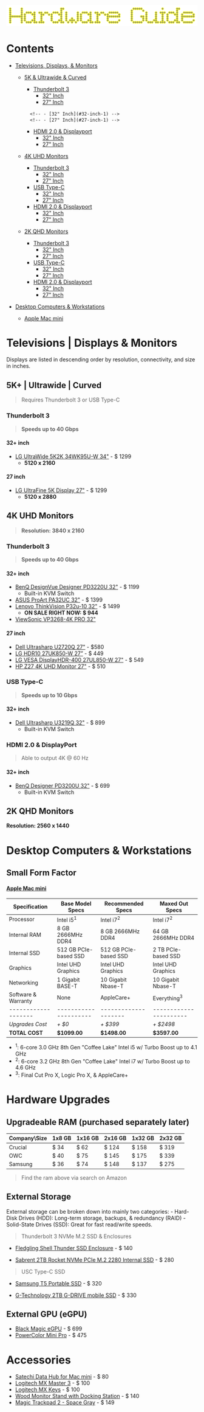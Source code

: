![Hardware Logo](./hardware_guide.png)

# Contents

- [Televisions, Displays, & Monitors](#televisions--displays--monitors)
	- [5K & Ultrawide & Curved](#5k--ultrawide--curved)
		- [Thunderbolt 3](#thunderbolt-3)
			- [32" Inch](#32-inch)
			- [27" Inch](#27-inch)
		<!-- - [USB Type-C](#usb-type-c) -->
			<!-- - [32" Inch](#32-inch-1) -->
			<!-- - [27" Inch](#27-inch-1) -->

		- [HDMI 2.0 & Displayport](#hdmi-20--displayport)
			- [32" Inch](#32-inch-2)
			- [27" Inch](#27-inch-2)

	- [4K UHD Monitors](#4k-uhd-monitors)
		- [Thunderbolt 3](#thunderbolt-3-1)
			- [32" Inch](#32-inch-3)
			- [27" Inch](#27-inch-3)
		- [USB Type-C](#usb-type-c-1)
			- [32" Inch](#32-inch-4)
			- [27" Inch](#27-inch-4)
		- [HDMI 2.0 & Displayport](#hdmi-20--displayport-1)
			- [32" Inch](#32-inch-5)
			- [27" Inch](#27-inch-5)

	- [2K QHD Monitors](#2k-qhd-monitors)
		 - [Thunderbolt 3](#thunderbolt-3-2)
			- [32" Inch](#32-inch-6)
			- [27" Inch](#27-inch-6)
		- [USB Type-C](#usb-type-c-2)
			- [32" Inch](#32-inch-7)
			- [27" Inch](#27-inch-7)
		- [HDMI 2.0 & Displayport](#hdmi-20--displayport-2)
			- [32" Inch](#32-inch-8)
			- [27" Inch](#27-inch-8)

- [Desktop Computers & Workstations](#)
	- [Apple Mac mini](#)

# Televisions | Displays & Monitors

Displays are listed in descending order by resolution, connectivity, and size in inches.

## 5K+ | Ultrawide | Curved
> Requires Thunderbolt 3 or USB Type-C
### Thunderbolt 3
> **Speeds up to 40 Gbps**

#### 32+ inch
- [LG UltraWide 5K2K 34WK95U-W 34"](https://shorturl.at/sQSZ1) - $ 1299
	- **5120 x 2160**

#### 27 inch
- [LG UltraFine 5K Display 27"](https://shorturl.at/ruyIT) - $ 1299
	- **5120 x 2880**

## 4K UHD Monitors
> **Resolution: 3840 x 2160**
### Thunderbolt 3
> **Speeds up to 40 Gbps**

#### 32+ inch
- [BenQ DesignVue Designer PD3220U 32"](https://shorturl.at/mpDE2) - $ 1199
	- Built-in KVM Switch
- [ASUS ProArt PA32UC 32"](https://shorturl.at/xZ149) - $ 1399
- [Lenovo ThinkVision P32u-10 32"](https://shorturl.at/ikpS5) - $ 1499
	- **ON SALE RIGHT NOW: $ 944**
- [ViewSonic VP3268-4K PRO 32"](https://shorturl.at/czO15)

#### 27 inch
- [Dell Ultrasharp U2720Q 27"](https://shorturl.at/CLNPV) - $580
- [LG HDR10 27UK850-W 27”](https://shorturl.at/emoI4) - $ 449
- [LG VESA DisplayHDR-400 27UL850-W 27"](https://shorturl.at/iuHL5) - $ 549
- [HP Z27 4K UHD Monitor 27"](https://shorturl.at/bnu46) - $ 510

### USB Type-C
> **Speeds up to 10 Gbps**

#### 32+ inch
- [Dell Ultrasharp U3219Q 32"](https://shorturl.at/aku58) - $ 899
	- Built-in KVM Switch

### HDMI 2.0 & DisplayPort
> Able to output 4K @ 60 Hz

#### 32+ inch
- [BenQ Designer PD3200U 32"](https://shorturl.at/anoFT) - $ 699
	- Built-in KVM Switch

## 2K QHD Monitors
**Resolution: 2560 x 1440**

# Desktop Computers & Workstations

## Small Form Factor

#### [Apple Mac mini](https://shorturl.at/gtyQS)
Specification       | Base Model Specs      | Recommended Specs    | Maxed Out Specs
------------------- | --------------------- | -------------------- | ----------------------
Processor           | Intel i5<sup>1</sup>  | Intel i7<sup>2</sup> | Intel i7<sup>2</sup>
Internal RAM        | 8 GB 2666MHz DDR4     | 8 GB 2666MHz DDR4    | 64 GB 2666MHz DDR4
Internal SSD        | 512 GB PCIe-based SSD | 512 GB PCIe-based SSD| 2 TB PCIe-based SSD
Graphics            | Intel UHD Graphics    | Intel UHD Graphics   | Intel UHD Graphics
Networking          | 1 Gigabit BASE-T      | 10 Gigabit Nbase-T   | 10 Gigabit Nbase-T
Software & Warranty | None                  | AppleCare+           | Everything<sup>3</sup>
------------------- | --------------------- | -------------------- | ----------------------
*Upgrades Cost* | *+ $0* | *+ $399* | *+ $2498*
**TOTAL COST** | **$1099.00** | **$1498.00** | **$3597.00**

* <sup>1</sup>: 6-core 3.0 GHz 8th Gen "Coffee Lake" Intel i5 w/ Turbo Boost up to 4.1 GHz
* <sup>2</sup>: 6-core 3.2 GHz 8th Gen "Coffee Lake" Intel i7 w/ Turbo Boost up to 4.6 GHz
* <sup>3</sup>: Final Cut Pro X, Logic Pro X, & AppleCare+

# Hardware Upgrades

## Upgradeable RAM (purchased separately later)

Company\Size | 1x8 GB | 1x16 GB | 2x16 GB | 1x32 GB | 2x32 GB
------------ | ------ | ------  | ------- | ------- | -------
Crucial      | $ 34   | $ 62    | $ 124   | $ 158   | $ 319
OWC          | $ 40   | $ 75    | $ 145   | $ 175   | $ 339
Samsung      | $ 36   | $ 74    | $ 148   | $ 137   | $ 275

> Find the ram above via search on Amazon

## External Storage

External storage can be broken down into mainly two categories:
    - Hard-Disk Drives (HDD): Long-term storage, backups, & redundancy (RAID)
    - Solid-State Drives (SSD): Great for fast read/write speeds.

> Thunderbolt 3 NVMe M.2 SSD & Enclosures
- [Fledgling Shell Thunder SSD Enclosure](https://shorturl.at/epOS6) - $ 140

- [Sabrent 2TB Rocket NVMe PCIe M.2 2280 Internal SSD](https://shorturl.at/ajAT8) - $ 280

> USC Type-C SSD
- [Samsung T5 Portable SSD](https://shorturl.at/dmqs4) - $ 320

- [G-Technology 2TB G-DRIVE mobile SSD](https://shorturl.at/cfPQ9) - $ 330

## External GPU (eGPU)

- [Black Magic eGPU](https://shorturl.at/ipBKN) - $ 699
- [PowerColor Mini Pro](https://shorturl.at/jknzJ) - $ 475

# Accessories

- [Satechi Data Hub for Mac mini](https://shorturl.at/IOX05) - $ 80
- [Logitech MX Master 3](https://shorturl.at/mnpyA) - $ 100
- [Logitech MX Keys](https://shorturl.at/cdjq8) - $ 100
- [Wood Monitor Stand with Docking Station](https://shorturl.at/eltG5) - $ 140
- [Magic Trackpad 2 - Space Gray](https://shorturl.at/eptC1) - $ 149


